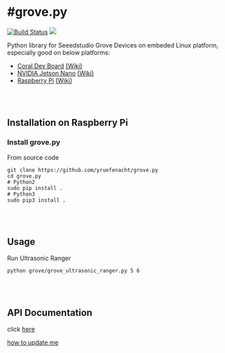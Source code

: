#grove.py
========

[![Build Status](https://travis-ci.org/Seeed-Studio/grove.py.svg?branch=master)](https://travis-ci.org/Seeed-Studio/grove.py)
[![](https://img.shields.io/pypi/v/grove.py.svg)](https://pypi.python.org/pypi/grove.py)

Python library for Seeedstudio Grove Devices on embeded Linux platform, especially good on below platforms:
- [Coral Dev Board](https://www.seeedstudio.com/Coral-Dev-Board-p-2900.html) [(Wiki)](http://wiki.seeedstudio.com/Grove_Base_Hat_for_Raspberry_Pi/#software)
- [NVIDIA Jetson Nano](https://www.seeedstudio.com/NVIDIA-Jetson-Nano-Development-Kit-p-2916.html) [(Wiki)](http://wiki.seeedstudio.com/Grove_Base_Hat_for_Raspberry_Pi/#software)
- [Raspberry Pi](https://www.seeedstudio.com/category/Boards-c-17.html) [(Wiki)](http://wiki.seeedstudio.com/Grove_Base_Hat_for_Raspberry_Pi/#software)

<br><br>
## Installation on Raspberry Pi
### Install grove.py
From source code
```shell
git clone https://github.com/yruefenacht/grove.py
cd grove.py
# Python2
sudo pip install .
# Python3
sudo pip3 install .
```

<br><br>
## Usage
Run Ultrasonic Ranger
```
python grove/grove_ultrasonic_ranger.py 5 6
```

<br><br>
## API Documentation
click [here](https://seeed-studio.github.io/grove.py)

[how to update me](sphinx/README.md)

